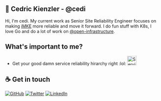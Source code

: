 ## :wave: Cedric Kienzler - @cedi

Hi, I'm cedi.
My current work as Senior Site Reliability Engineer focuses on making [iMKE](imke.cloud) more reliable and move it forward.
I do fun stuff with K8s, I love Go and do a lot of work on [@open-infrastructure](open-infrastructure.de).

## What's important to me?
* Get your good damn service reliability hirarchy right :lol:
  <img src="https://lh3.googleusercontent.com/3gX2qgys2I-9HnEIvXUA10ed3AILvg5MclnKWBquEkJKP3g5_kD6WR7Ptwp3TwAGla1DuSmHv64MdTtACNLlArFVq7BwbTrTVhigsA=s0" alt="Service Reliability Hirarchy" width="30px"/>


## :coffee: Get in touch

<a href="https://github.com/cedi"><img src="https://img.shields.io/github/followers/cedi.svg?label=GitHub&style=social" alt="GitHub"></a>
<a href="https://twitter.com/c3di1"><img src="https://img.shields.io/twitter/follow/c3di1?label=Twitter&style=social" alt="Twitter"></a>
<a href="https://www.linkedin.com/in/cekienzl"><img src="https://img.shields.io/badge/LinkedIn--_.svg?style=social&logo=linkedin" alt="LinkedIn"></a>


